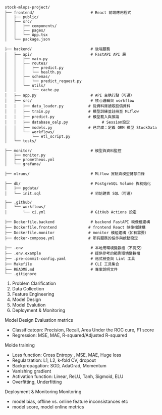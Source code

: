 ```
stock-mlops-project/
├── frontend/                         # React 前端應用程式
│   ├── public/
│   ├── src/
│   │   ├── components/
│   │   ├── pages/
│   │   └── App.tsx
│   └── package.json

├── backend/                          # 後端服務
│   ├── api/                          # FastAPI API 層
│   │   ├── main.py
│   │   ├── routes/
│   │   │   ├── predict.py
│   │   │   └── health.py
│   │   ├── schemas/
│   │   │   └── predict_request.py
│   │   └── utils/
│   │       └── cache.py
│   ├── app.py                        # API 主執行點（可選）
│   ├── src/                          # 核心邏輯與 workflow
│   │   ├── data_loader.py           # 從資料庫讀取股價資料
│   │   ├── train.py                 # 模型訓練並註冊至 MLflow
│   │   ├── predict.py               # 模型載入與推論
│   │   ├── database_oalp.py               # Session設定
│   │   ├── models.py                # 已完成：定義 ORM 模型 StockData
│   │   └── workflows/
│   │       └── etl_script.py
│   └── tests/

├── monitor/                          # 模型與資料監控
│   ├── monitor.py
│   ├── prometheus.yml
│   └── grafana/

├── mlruns/                           # MLflow 實驗與模型儲存目錄

├── db/                               # PostgreSQL Volume 與初始化
│   ├── pgdata/
│   └── init.sql                      # 初始建表 SQL（可選）

├── .github/
│   └── workflows/
│       └── ci.yml                    # GitHub Actions 設定

├── Dockerfile.backend                # backend FastAPI 映像檔建構
├── Dockerfile.frontend              # frontend React 映像檔建構
├── Dockerfile.monitor               # monitor 模組建構（如有需要）
├── docker-compose.yml               # 所有服務的協作與啟動設定

├── .env                              # 本地用環境變數檔（不提交）
├── .env.example                      # 提供參考的範例環境變數檔
├── .pre-commit-config.yaml           # 格式檢查與 Lint 工具
├── Makefile                          # CLI 工具集合
├── README.md                         # 專案說明文件
└── .gitignore
```



1. Problem Clarification
2. Data Collection
3. Feature Engineering
4. Model Design
5. Model Evalution
6. Deployment & Monitoring

Model Design
Evaluation metrics
- Classificatopn: Precision, Recall, Area Under the ROC cure, F1 score
- Regression: MSE, MAE, R-squared/Adjusted R-squared

Molde training
- Loss function: Cross Entropy , MSE, MAE, Huge loss
- Regularzation: L1, L2, k-fold CV, dropout
- Backpropagation: SGD, AdaGrad, Momentum
- Vanishing gradient
- Activation function: Linear, ReLU, Tanh, Sigmoid, ELU
- Overfitting, Underfitting

Deployment & Monitoring
Monitoring
- model bias, offline vs. online feature inconsistances etc
- model score, model online metrics
